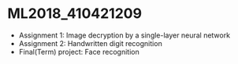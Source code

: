 # ML2018_410421209

- Assignment 1: Image decryption by a single-layer neural network
- Assignment 2: Handwritten digit recognition
- Final(Term) project: Face recognition
